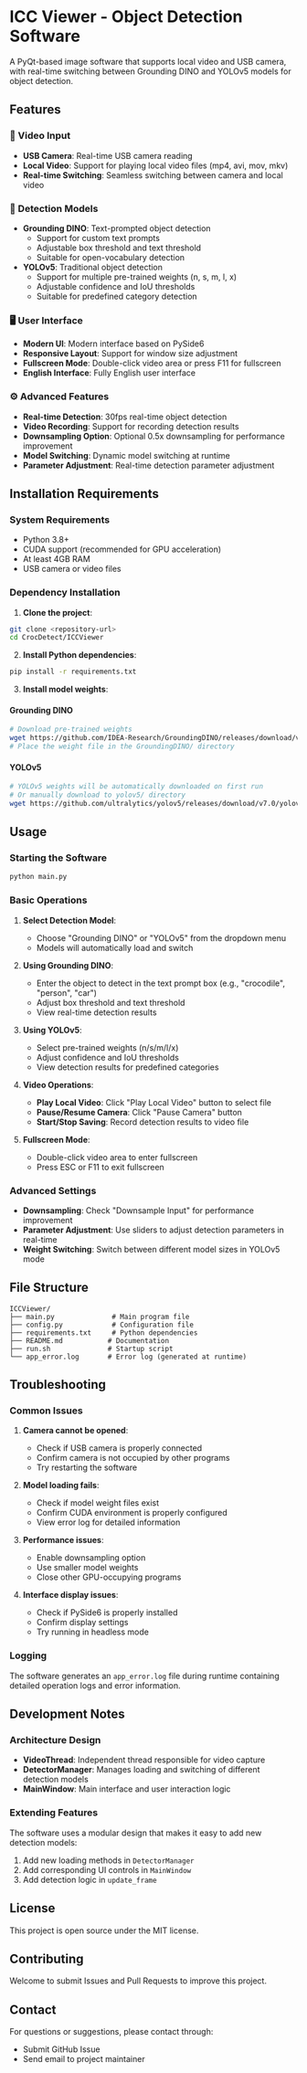 # ICC Viewer - Object Detection Software

A PyQt-based image software that supports local video and USB camera, with real-time switching between Grounding DINO and YOLOv5 models for object detection.

## Features

### 🎥 Video Input
- **USB Camera**: Real-time USB camera reading
- **Local Video**: Support for playing local video files (mp4, avi, mov, mkv)
- **Real-time Switching**: Seamless switching between camera and local video

### 🤖 Detection Models
- **Grounding DINO**: Text-prompted object detection
  - Support for custom text prompts
  - Adjustable box threshold and text threshold
  - Suitable for open-vocabulary detection
- **YOLOv5**: Traditional object detection
  - Support for multiple pre-trained weights (n, s, m, l, x)
  - Adjustable confidence and IoU thresholds
  - Suitable for predefined category detection

### 🖥️ User Interface
- **Modern UI**: Modern interface based on PySide6
- **Responsive Layout**: Support for window size adjustment
- **Fullscreen Mode**: Double-click video area or press F11 for fullscreen
- **English Interface**: Fully English user interface

### ⚙️ Advanced Features
- **Real-time Detection**: 30fps real-time object detection
- **Video Recording**: Support for recording detection results
- **Downsampling Option**: Optional 0.5x downsampling for performance improvement
- **Model Switching**: Dynamic model switching at runtime
- **Parameter Adjustment**: Real-time detection parameter adjustment

## Installation Requirements

### System Requirements
- Python 3.8+
- CUDA support (recommended for GPU acceleration)
- At least 4GB RAM
- USB camera or video files

### Dependency Installation

1. **Clone the project**:
```bash
git clone <repository-url>
cd CrocDetect/ICCViewer
```

2. **Install Python dependencies**:
```bash
pip install -r requirements.txt
```

3. **Install model weights**:

#### Grounding DINO
```bash
# Download pre-trained weights
wget https://github.com/IDEA-Research/GroundingDINO/releases/download/v0.1.0-alpha/groundingdino_swint_ogc.pth
# Place the weight file in the GroundingDINO/ directory
```

#### YOLOv5
```bash
# YOLOv5 weights will be automatically downloaded on first run
# Or manually download to yolov5/ directory
wget https://github.com/ultralytics/yolov5/releases/download/v7.0/yolov5s.pt
```

## Usage

### Starting the Software
```bash
python main.py
```

### Basic Operations

1. **Select Detection Model**:
   - Choose "Grounding DINO" or "YOLOv5" from the dropdown menu
   - Models will automatically load and switch

2. **Using Grounding DINO**:
   - Enter the object to detect in the text prompt box (e.g., "crocodile", "person", "car")
   - Adjust box threshold and text threshold
   - View real-time detection results

3. **Using YOLOv5**:
   - Select pre-trained weights (n/s/m/l/x)
   - Adjust confidence and IoU thresholds
   - View detection results for predefined categories

4. **Video Operations**:
   - **Play Local Video**: Click "Play Local Video" button to select file
   - **Pause/Resume Camera**: Click "Pause Camera" button
   - **Start/Stop Saving**: Record detection results to video file

5. **Fullscreen Mode**:
   - Double-click video area to enter fullscreen
   - Press ESC or F11 to exit fullscreen

### Advanced Settings

- **Downsampling**: Check "Downsample Input" for performance improvement
- **Parameter Adjustment**: Use sliders to adjust detection parameters in real-time
- **Weight Switching**: Switch between different model sizes in YOLOv5 mode

## File Structure

```
ICCViewer/
├── main.py              # Main program file
├── config.py            # Configuration file
├── requirements.txt     # Python dependencies
├── README.md           # Documentation
├── run.sh              # Startup script
└── app_error.log       # Error log (generated at runtime)
```

## Troubleshooting

### Common Issues

1. **Camera cannot be opened**:
   - Check if USB camera is properly connected
   - Confirm camera is not occupied by other programs
   - Try restarting the software

2. **Model loading fails**:
   - Check if model weight files exist
   - Confirm CUDA environment is properly configured
   - View error log for detailed information

3. **Performance issues**:
   - Enable downsampling option
   - Use smaller model weights
   - Close other GPU-occupying programs

4. **Interface display issues**:
   - Check if PySide6 is properly installed
   - Confirm display settings
   - Try running in headless mode

### Logging
The software generates an `app_error.log` file during runtime containing detailed operation logs and error information.

## Development Notes

### Architecture Design
- **VideoThread**: Independent thread responsible for video capture
- **DetectorManager**: Manages loading and switching of different detection models
- **MainWindow**: Main interface and user interaction logic

### Extending Features
The software uses a modular design that makes it easy to add new detection models:
1. Add new loading methods in `DetectorManager`
2. Add corresponding UI controls in `MainWindow`
3. Add detection logic in `update_frame`

## License

This project is open source under the MIT license.

## Contributing

Welcome to submit Issues and Pull Requests to improve this project.

## Contact

For questions or suggestions, please contact through:
- Submit GitHub Issue
- Send email to project maintainer 